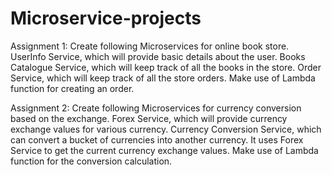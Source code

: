 # Microservice-projects

Assignment 1: Create following Microservices for online book store. 
UserInfo Service, which will provide basic details about the user.
Books Catalogue Service, which will keep track of all the books in the store.
Order Service, which will keep track of all the store orders. 
Make use of Lambda function for creating an order.

Assignment 2: Create following Microservices for currency conversion based on the exchange. 
Forex Service, which will provide currency exchange values for various currency.
Currency Conversion Service, which can convert a bucket of currencies into another currency. It uses Forex Service to get the current currency exchange values. 
Make use of Lambda function for the conversion calculation.
